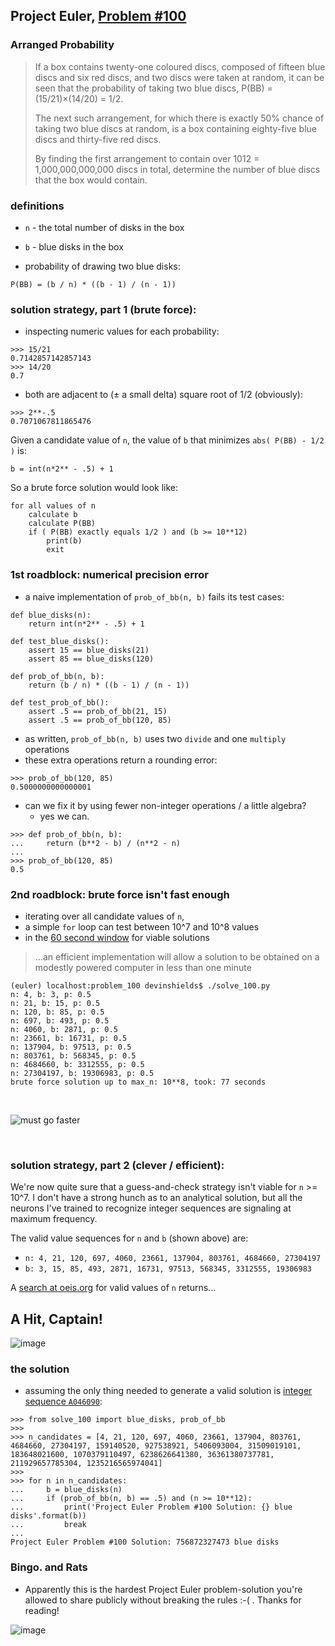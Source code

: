 ## Project Euler, [Problem #100](https://projecteuler.net/problem=100)


### Arranged Probability


> If a box contains twenty-one coloured discs, composed of fifteen blue discs and six red discs, and two discs were taken at random, it can be seen that the probability of taking two blue discs, P(BB) = (15/21)×(14/20) = 1/2.
> 
> The next such arrangement, for which there is exactly 50% chance of taking two blue discs at random, is a box containing eighty-five blue discs and thirty-five red discs.
>
> By finding the first arrangement to contain over 1012 = 1,000,000,000,000 discs in total, determine the number of blue discs that the box would contain.



### definitions

* `n` - the total number of disks in the box
* `b` - blue disks in the box

* probability of drawing two blue disks:

```
P(BB) = (b / n) * ((b - 1) / (n - 1))
```


### solution strategy, part 1 (brute force):


* inspecting numeric values for each probability:

```
>>> 15/21
0.7142857142857143
>>> 14/20
0.7
```

* both are adjacent to (± a small delta) square root of 1/2 (obviously):

```
>>> 2**-.5
0.7071067811865476
```

Given a candidate value of `n`, the value of `b` that minimizes
`abs( P(BB) - 1/2 )` is:

```
b = int(n*2** - .5) + 1
```


So a brute force solution would look like:

```
for all values of n
    calculate b
    calculate P(BB)
    if ( P(BB) exactly equals 1/2 ) and (b >= 10**12)
        print(b)
        exit
```


### 1st roadblock: numerical precision error

* a naive implementation of `prob_of_bb(n, b)` fails its test cases:


```
def blue_disks(n):
    return int(n*2** - .5) + 1

def test_blue_disks():
    assert 15 == blue_disks(21)
    assert 85 == blue_disks(120)

def prob_of_bb(n, b):
    return (b / n) * ((b - 1) / (n - 1))

def test_prob_of_bb():
    assert .5 == prob_of_bb(21, 15)
    assert .5 == prob_of_bb(120, 85)
```

* as written, `prob_of_bb(n, b)` uses two `divide` and one `multiply` operations
* these extra operations return a rounding error:


```
>>> prob_of_bb(120, 85)
0.5000000000000001
```

* can we fix it by using fewer non-integer operations / a little algebra?
  * yes we can.

```
>>> def prob_of_bb(n, b):
...     return (b**2 - b) / (n**2 - n)
... 
>>> prob_of_bb(120, 85)
0.5
```


### 2nd roadblock: brute force isn't fast enough


* iterating over all candidate values of `n`,
* a simple `for` loop can test between 10^7 and 10^8 values
* in the [60 second window](https://projecteuler.net/about) for viable solutions


> ...an efficient implementation will allow a solution to be obtained on a modestly powered computer in less than one minute


```
(euler) localhost:problem_100 devinshields$ ./solve_100.py 
n: 4, b: 3, p: 0.5
n: 21, b: 15, p: 0.5
n: 120, b: 85, p: 0.5
n: 697, b: 493, p: 0.5
n: 4060, b: 2871, p: 0.5
n: 23661, b: 16731, p: 0.5
n: 137904, b: 97513, p: 0.5
n: 803761, b: 568345, p: 0.5
n: 4684660, b: 3312555, p: 0.5
n: 27304197, b: 19306983, p: 0.5
brute force solution up to max_n: 10**8, took: 77 seconds
```

<br/>


![must go faster](https://media1.giphy.com/media/7XsFGzfP6WmC4/giphy.gif)


<br/>


### solution strategy, part 2 (clever / efficient):


We're now quite sure that a guess-and-check strategy isn't viable for `n` >= 10^7.
I don't have a strong hunch as to an analytical solution, but all the neurons
I've trained to recognize integer sequences are signaling at maximum frequency.

The valid value sequences for `n` and `b` (shown above) are:

* `n: 4, 21, 120, 697, 4060, 23661, 137904, 803761, 4684660, 27304197`
* `b: 3, 15, 85, 493, 2871, 16731, 97513, 568345, 3312555, 19306983`


A [search at oeis.org](https://oeis.org/search?q=4%2C+21%2C+120%2C+697%2C+4060%2C+23661%2C+137904%2C+803761%2C+4684660%2C+27304197&language=english&go=Search) for valid values of `n` returns...


## A Hit, Captain!

![image](https://user-images.githubusercontent.com/1356969/74901283-6427e480-5370-11ea-8db7-ba688a4bacdc.png)



### the solution


* assuming the only thing needed to generate a valid solution is [integer sequence `A046090`](https://oeis.org/A046090):


```
>>> from solve_100 import blue_disks, prob_of_bb
>>> 
>>> n_candidates = [4, 21, 120, 697, 4060, 23661, 137904, 803761, 4684660, 27304197, 159140520, 927538921, 5406093004, 31509019101, 183648021600, 1070379110497, 6238626641380, 36361380737781, 211929657785304, 1235216565974041]
>>> 
>>> for n in n_candidates:
...     b = blue_disks(n)
...     if (prob_of_bb(n, b) == .5) and (n >= 10**12):
...         print('Project Euler Problem #100 Solution: {} blue disks'.format(b))
...         break
... 
Project Euler Problem #100 Solution: 756872327473 blue disks
```

### Bingo. and Rats

* Apparently this is the hardest Project Euler problem-solution you're allowed to share publicly without breaking the rules :-( . Thanks for reading!

![image](https://user-images.githubusercontent.com/1356969/74902176-3e500f00-5373-11ea-8f02-70cad29fb719.png)











